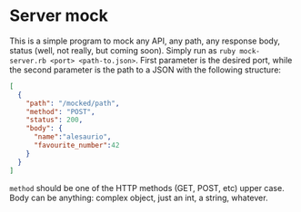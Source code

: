 Server mock
===

This is a simple program to mock any API, any path, any response body, status (well, not really, but coming soon). Simply run as `ruby mock-server.rb <port> <path-to.json>`. First parameter is the desired port, while the second parameter is the path to a JSON with the following structure:

```json
[
  {
    "path": "/mocked/path",
    "method": "POST",
    "status": 200, 
    "body": {
      "name":"alesaurio",
      "favourite_number":42
    }
  }
]
```
`method` should be one of the HTTP methods (GET, POST, etc) upper case. Body can be anything: complex object, just an int, a string, whatever.
